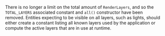 There is no longer a limit on the total amount of `RenderLayers`, and so the `TOTAL_LAYERS` associated constant and `all()` constructor have been removed. Entities expecting to be visible on all layers, such as lights, should either create a constant listing all known layers used by the application or compute the active layers that are in use at runtime.
